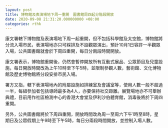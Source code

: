 ```yaml
---
layout: post
title: 博物館及表演場地下周一重開　圖書館周四起分階段開放
date: 2020-09-08 21:31:20.000000000 +08:00
categories: rthk
---
```


康文署轄下博物館及表演場地下周一起重開，但不包括科學館及太空館，博物館將分流入場市民，表演場地亦只可綵排及不設觀眾演出，預計10月1日容許一半觀眾入場，公共圖書館就會於下周四重開，每日分兩段時間開放。

康文署表示，博物館重開後，仍然會暫停開放所有互動式展品、公眾節目及兒童設施，每日開放時間改為上午10時至下午5時，並限制參觀人數，藝術館、文化博物館及歷史博物館將分段安排市民入場。
 
署方又指，轄下表演場地內的附屬設施如排練室及會議室等，使用人數一般不超過一半，每組參加者包括導師最多為4人，亦要保持社交距離。展覽場地亦不可舉辦典禮，目前用作社區檢測中心的香港大會堂及伊利沙伯體育館，消毒後將於下周四重開。

另外，公共圖書館將於下周四重開，開放時間改為周一至周六下午1時至8時，星期日及公眾假期上午9時至下午5時，每日分兩段時間開放，並控制入場人數。
